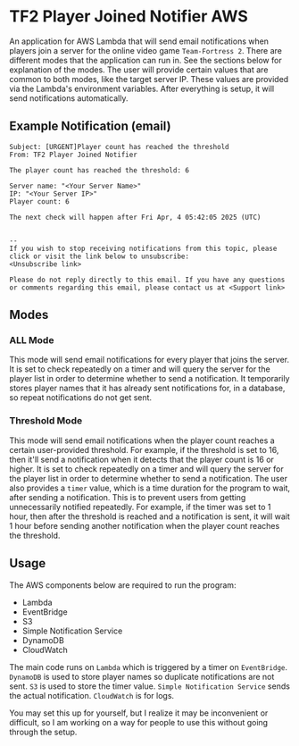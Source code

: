 # TF2 Player Joined Notifier AWS
An application for AWS Lambda that will send email notifications when players join a server for the online video game `Team-Fortress 2`. There are different modes that the application can run in. See the sections below for explanation of the modes. The user will provide certain values that are common to both modes, like the target server IP. These values are provided via the Lambda's environment variables. After everything is setup, it will send notifications automatically.

## Example Notification (email)
```
Subject: [URGENT]Player count has reached the threshold
From: TF2 Player Joined Notifier

The player count has reached the threshold: 6

Server name: "<Your Server Name>"
IP: "<Your Server IP>"
Player count: 6

The next check will happen after Fri Apr, 4 05:42:05 2025 (UTC)


--
If you wish to stop receiving notifications from this topic, please click or visit the link below to unsubscribe:
<Unsubscribe link>

Please do not reply directly to this email. If you have any questions or comments regarding this email, please contact us at <Support link>
```

## Modes
### ALL Mode
This mode will send email notifications for every player that joins the server. It is set to check repeatedly on a timer and will query the server for the player list in order to determine whether to send a notification. It temporarily stores player names that it has already sent notifications for, in a database, so repeat notifications do not get sent. 
### Threshold Mode
This mode will send email notifications when the player count reaches a certain user-provided threshold. For example, if the threshold is set to 16, then it'll send a notification when it detects that the player count is 16 or higher.  It is set to check repeatedly on a timer and will query the server for the player list in order to determine whether to send a notification. The user also provides a `timer` value, which is a time duration for the program to wait, after sending a notification. This is to prevent users from getting unnecessarily notified repeatedly. For example, if the timer was set to 1 hour, then after the threshold is reached and a notification is sent, it will wait 1 hour before sending another notification when the player count reaches the threshold.

## Usage
The AWS components below are required to run the program:
* Lambda
* EventBridge
* S3
* Simple Notification Service
* DynamoDB
* CloudWatch

The main code runs on `Lambda` which is triggered by a timer on `EventBridge`. `DynamoDB` is used to store player names so duplicate notifications are not sent. `S3` is used to store the timer value. `Simple Notification Service` sends the actual notification. `CloudWatch` is for logs.

You may set this up for yourself, but I realize it may be inconvenient or difficult, so I am working on a way for people to use this without going through the setup.